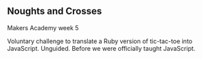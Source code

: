 ## Noughts and Crosses
Makers Academy week 5

Voluntary challenge to translate a Ruby version of tic-tac-toe into JavaScript. Unguided. Before we were officially taught JavaScript.
